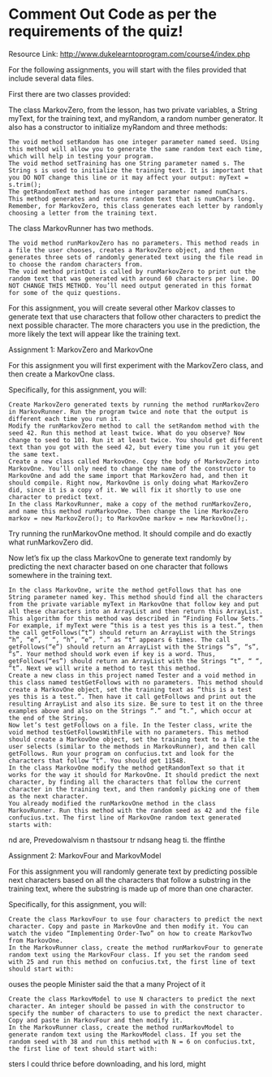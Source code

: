 # Comment Out Code as per the requirements of the quiz!  
Resource Link: http://www.dukelearntoprogram.com/course4/index.php

For the following assignments, you will start with the files provided that include several data files.

First there are two classes provided:

The class MarkovZero, from the lesson, has two private variables, a String myText, for the training text, and myRandom, a random number generator. It also has a constructor to initialize myRandom and three methods:

    The void method setRandom has one integer parameter named seed. Using this method will allow you to generate the same random text each time, which will help in testing your program.
    The void method setTraining has one String parameter named s. The String s is used to initialize the training text. It is important that you DO NOT change this line or it may affect your output: myText = s.trim();
    The getRandomText method has one integer parameter named numChars. This method generates and returns random text that is numChars long. Remember, for MarkovZero, this class generates each letter by randomly choosing a letter from the training text.

The class MarkovRunner has two methods.

    The void method runMarkovZero has no parameters. This method reads in a file the user chooses, creates a MarkovZero object, and then generates three sets of randomly generated text using the file read in to choose the random characters from.
    The void method printOut is called by runMarkovZero to print out the random text that was generated with around 60 characters per line. DO NOT CHANGE THIS METHOD. You’ll need output generated in this format for some of the quiz questions.

For this assignment, you will create several other Markov classes to generate text that use characters that follow other characters to predict the next possible character. The more characters you use in the prediction, the more likely the text will appear like the training text.

Assignment 1: MarkovZero and MarkovOne

For this assignment you will first experiment with the MarkovZero class, and then create a MarkovOne class.

Specifically, for this assignment, you will:

    Create MarkovZero generated texts by running the method runMarkovZero in MarkovRunner. Run the program twice and note that the output is different each time you run it.
    Modify the runMarkovZero method to call the setRandom method with the seed 42. Run this method at least twice. What do you observe? Now change to seed to 101. Run it at least twice. You should get different text than you got with the seed 42, but every time you run it you get the same text.
    Create a new class called MarkovOne. Copy the body of MarkovZero into MarkovOne. You’ll only need to change the name of the constructor to MarkovOne and add the same import that MarkovZero had, and then it should compile. Right now, MarkovOne is only doing what MarkovZero did, since it is a copy of it. We will fix it shortly to use one character to predict text.
    In the class MarkovRunner, make a copy of the method runMarkovZero, and name this method runMarkovOne. Then change the line MarkovZero markov = new MarkovZero(); to MarkovOne markov = new MarkovOne();.

Try running the runMarkovOne method. It should compile and do exactly what runMarkovZero did.

Now let’s fix up the class MarkovOne to generate text randomly by predicting the next character based on one character that follows somewhere in the training text.

    In the class MarkovOne, write the method getFollows that has one String parameter named key. This method should find all the characters from the private variable myText in MarkovOne that follow key and put all these characters into an ArrayList and then return this ArrayList. This algorithm for this method was described in “Finding Follow Sets.” For example, if myText were “this is a test yes this is a test.”, then the call getFollows(“t”) should return an ArrayList with the Strings “h”, “e”, “ “, “h”, “e”, “.” as “t” appears 6 times. The call getFollows(“e”) should return an ArrayList with the Strings “s”, “s”, “s”. Your method should work even if key is a word. Thus, getFollows(“es”) should return an ArrayList with the Strings “t”, “ “, “t”. Next we will write a method to test this method.
    Create a new class in this project named Tester and a void method in this class named testGetFollows with no parameters. This method should create a MarkovOne object, set the training text as “this is a test yes this is a test.”. Then have it call getFollows and print out the resulting ArrayList and also its size. Be sure to test it on the three examples above and also on the Strings “.” and “t.”, which occur at the end of the String.
    Now let’s test getFollows on a file. In the Tester class, write the void method testGetFollowsWithFile with no parameters. This method should create a MarkovOne object, set the training text to a file the user selects (similar to the methods in MarkovRunner), and then call getFollows. Run your program on confucius.txt and look for the characters that follow “t”. You should get 11548.
    In the class MarkovOne modify the method getRandomText so that it works for the way it should for MarkovOne. It should predict the next character, by finding all the characters that follow the current character in the training text, and then randomly picking one of them as the next character.
    You already modified the runMarkovOne method in the class MarkovRunner. Run this method with the random seed as 42 and the file confucius.txt. The first line of MarkovOne random text generated starts with: 

nd are, Prevedowalvism n thastsour tr ndsang heag ti. the ffinthe

Assignment 2: MarkovFour and MarkovModel

For this assignment you will randomly generate text by predicting possible next characters based on all the characters that follow a substring in the training text, where the substring is made up of more than one character.

Specifically, for this assignment, you will:

    Create the class MarkovFour to use four characters to predict the next character. Copy and paste in MarkovOne and then modify it. You can watch the video “Implementing Order-Two” on how to create MarkovTwo from MarkovOne.
    In the MarkovRunner class, create the method runMarkovFour to generate random text using the MarkovFour class. If you set the random seed with 25 and run this method on confucius.txt, the first line of text should start with: 

ouses the people Minister said the that a many Project of it

    Create the class MarkovModel to use N characters to predict the next character. An integer should be passed in with the constructor to specify the number of characters to use to predict the next character. Copy and paste in MarkovFour and then modify it.
    In the MarkovRunner class, create the method runMarkovModel to generate random text using the MarkovModel class. If you set the random seed with 38 and run this method with N = 6 on confucius.txt, the first line of text should start with: 

sters I could thrice before downloading, and his lord, might

